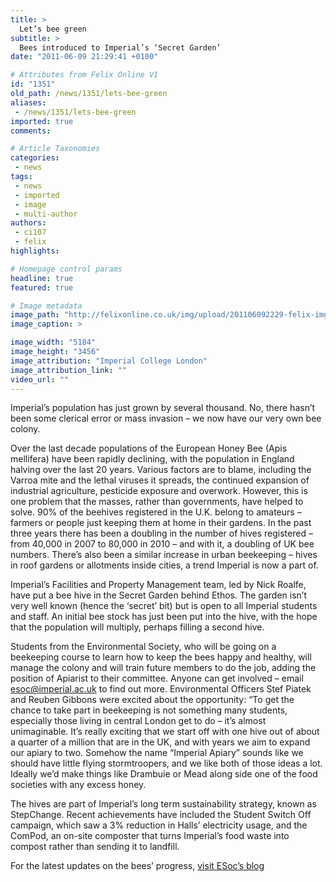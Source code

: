 ```yaml
---
title: >
  Let’s bee green
subtitle: >
  Bees introduced to Imperial’s ‘Secret Garden’
date: "2011-06-09 21:29:41 +0100"

# Attributes from Felix Online V1
id: "1351"
old_path: /news/1351/lets-bee-green
aliases:
 - /news/1351/lets-bee-green
imported: true
comments:

# Article Taxonomies
categories:
 - news
tags:
 - news
 - imported
 - image
 - multi-author
authors:
 - ci107
 - felix
highlights:

# Homepage control params
headline: true
featured: true

# Image metadata
image_path: "http://felixonline.co.uk/img/upload/201106092229-felix-img_5380.jpg"
image_caption: >

image_width: "5184"
image_height: "3456"
image_attribution: "Imperial College London"
image_attribution_link: ""
video_url: ""
---
```


Imperial’s population has just grown by several thousand. No, there hasn’t been some clerical error or mass invasion – we now have our very own bee colony.

Over the last decade populations of the European Honey Bee (Apis mellifera) have been rapidly declining, with the population in England halving over the last 20 years. Various factors are to blame, including the Varroa mite and the lethal viruses it spreads, the continued expansion of industrial agriculture, pesticide exposure and overwork. However, this is one problem that the masses, rather than governments, have helped to solve. 90% of the beehives registered in the U.K. belong to amateurs – farmers or people just keeping them at home in their gardens. In the past three years there has been a doubling in the number of hives registered – from 40,000 in 2007 to 80,000 in 2010 – and with it, a doubling of UK bee numbers. There’s also been a similar increase in urban beekeeping – hives in roof gardens or allotments inside cities, a trend Imperial is now a part of.

Imperial’s Facilities and Property Management team, led by Nick Roalfe, have put a bee hive in the Secret Garden behind Ethos. The garden isn’t very well known (hence the ‘secret’ bit) but is open to all Imperial students and staff. An initial bee stock has just been put into the hive, with the hope that the population will multiply, perhaps filling a second hive.

Students from the Environmental Society, who will be going on a beekeeping course to learn how to keep the bees happy and healthy, will manage the colony and will train future members to do the job, adding the position of Apiarist to their committee. Anyone can get involved – email esoc@imperial.ac.uk to find out more. Environmental Officers Stef Piatek and Reuben Gibbons were excited about the opportunity: “To get the chance to take part in beekeeping is not something many students, especially those living in central London get to do – it’s almost unimaginable. It’s really exciting that we start off with one hive out of about a quarter of a million that are in the UK, and with years we aim to expand our apiary to two. Somehow the name “Imperial Apiary” sounds like we should have little flying stormtroopers, and we like both of those ideas a lot. Ideally we’d make things like Drambuie or Mead along side one of the food societies with any excess honey.

The hives are part of Imperial’s long term sustainability strategy, known as StepChange. Recent achievements have included the Student Switch Off campaign, which saw a 3% reduction in Halls’ electricity usage, and the ComPod, an on-site composter that turns Imperial’s food waste into compost rather than sending it to landfill.

For the latest updates on the bees’ progress, [visit ESoc’s blog](http://union.ic.ac.uk/scc/esoc)
